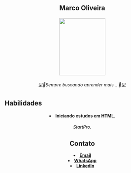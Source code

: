 ##
<h2 p align="center">
Marco Oliveira
 <p align="center">

<img src="https://cdn.discordapp.com/attachments/435514046192812045/1064720779817779200/1673919597333.jpg" width="150" height="185">

<h6 p align="center">
 💻🚀Sempre buscando aprender mais... 🚀💻 
  
## Habilidades
<h4 p align="center"> <li>
 Iniciando estudos em HTML.
 <h6 p align="center"> StartPro. 

## Contato
<li> <a href="mailto:omarcooliveira.12@gmail.com"> Email
<li> <a href="https://wa.me/5513996062520"> WhatsApp
 <li> <a href="https://www.linkedin.com/mwlite/in/marco-oliveira-a18829260"> LinkedIn

